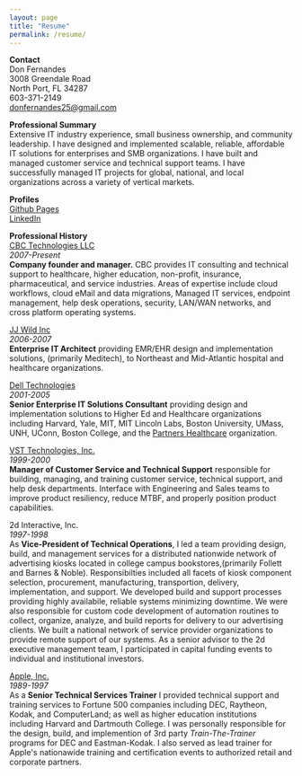 ```yaml
---
layout: page
title: "Resume"
permalink: /resume/
---
```


**Contact**  
Don Fernandes  
3008 Greendale Road  
North Port, FL 34287  
603-371-2149  
donfernandes25@gmail.com

**Professional Summary**  
Extensive IT industry experience, small business ownership, and community leadership. I have designed and implemented scalable, reliable, affordable IT solutions for enterprises and SMB organizations. 
I have built and managed customer service and technical support teams. I have successfully managed IT projects for global, national, and local organizations across a variety of vertical markets. 

**Profiles**  
[Github Pages](https://dfernandes25.github.io/)  
[LinkedIn](https://www.linkedin.com/in/donfernandes/)

**Professional History**  
[CBC Technologies LLC](https://cbctech.net)  
*2007-Present*  
**Company founder and manager.** CBC provides IT consulting and technical support to healthcare, higher education, non-profit, insurance, pharmaceutical, and service industries. 
Areas of expertise include cloud workflows, cloud eMail and data migrations, Managed IT services, endpoint management, help desk operations, security, LAN/WAN networks, and cross platform operating systems. 

[JJ Wild Inc](https://pitchbook.com/profiles/company/42282-01#overview)  
*2006-2007*  
**Enterprise IT Architect** providing EMR/EHR design and implementation solutions, (primarily Meditech), to Northeast and Mid-Atlantic
hospital and healthcare organizations.

[Dell Technologies](https://www.dell.com/en-us)  
*2001-2005*  
**Senior Enterprise IT Solutions Consultant** providing design and implementation solutions to Higher Ed and Healthcare organizations including
Harvard, Yale, MIT, MIT Lincoln Labs, Boston University, UMass, UNH, UConn, Boston College, 
and the [Partners Healthcare](https://www.massgeneralbrigham.org/en) organization.

[VST Technologies, Inc.](https://pitchbook.com/profiles/company/100041-13#overview)  
*1999-2000*  
**Manager of Customer Service and Technical Support** responsible for building, managing, and training customer service, technical support, and help desk departments.
Interface with Engineering and Sales teams to improve product resiliency, reduce MTBF, and properly position product capabilities.

2d Interactive, Inc.  
*1997-1998*  
As **Vice-President of Technical Operations**, I led a team providing design, build, and management services for a distributed nationwide network of advertising kiosks located in college campus bookstores,(primarily Follett and Barnes & Noble). Responsibilties included all facets of kiosk component selection, procurement, manufacturing, transportion, delivery, implementation, and support. We developed build and support processes providing highly availabile, reliable systems minimizing downtime. We were also responsible for custom code development of automation
routines to collect, organize, analyze, and build reports for delivery to our advertising clients. We built a national network of service provider organizations to provide remote support of our systems. As a senior advisor to the 2d executive management team, I participated in capital funding events to individual and institutional investors.

[Apple, Inc.](https://www.apple.com/)  
*1989-1997*  
As a **Senior Technical Services Trainer** I provided technical support and training services to Fortune 500 companies including DEC, Raytheon, Kodak, and ComputerLand; 
as well as higher education institutions including Harvard and Dartmouth College. I was personally responsible for the design, build, and implemention of 3rd party *Train-The-Trainer* programs for DEC and Eastman-Kodak. I also served as lead trainer for Apple's nationawide training and certification events to authorized retail and corporate partners.
